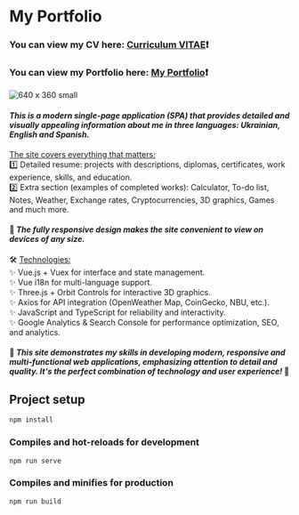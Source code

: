 # My Portfolio #

### You can view my CV here: [Curriculum VITAE](https://zorger27.github.io)❗️ ###
### You can view my Portfolio here: [My Portfolio](https://Zorin.Expert)❗️ ###

![640 x 360 small](https://github.com/Zorger27/CV-Vue/assets/30940416/14ce0ec0-c065-43b3-a449-92c1ca9f6fa0)

#### *This is a modern single-page application (SPA) that provides detailed and visually appealing information about me in three languages: Ukrainian, English and Spanish.* ####

<ins>The site covers everything that matters:</ins> <br>
1️⃣ Detailed resume: projects with descriptions, diplomas, certificates, work experience, skills, and education.<br>
2️⃣ Extra section (examples of completed works): Calculator, To-do list, Notes, Weather, Exchange rates, Cryptocurrencies, 3D graphics, Games and much more.

#### 📱 *The fully responsive design makes the site convenient to view on devices of any size.* ####

🛠️ <ins>Technologies:</ins><br>
✨ Vue.js + Vuex for interface and state management.<br>
✨ Vue i18n for multi-language support.<br>
✨ Three.js + Orbit Controls for interactive 3D graphics.<br>
✨ Axios for API integration (OpenWeather Map, CoinGecko, NBU, etc.).<br>
✨ JavaScript and TypeScript for reliability and interactivity.<br>
✨ Google Analytics & Search Console for performance optimization, SEO, and analytics.

#### 🔗 *This site demonstrates my skills in developing modern, responsive and multi-functional web applications, emphasizing attention to detail and quality. It's the perfect combination of technology and user experience!* 🌟 ####

## Project setup
```
npm install
```

### Compiles and hot-reloads for development
```
npm run serve
```

### Compiles and minifies for production
```
npm run build
```
